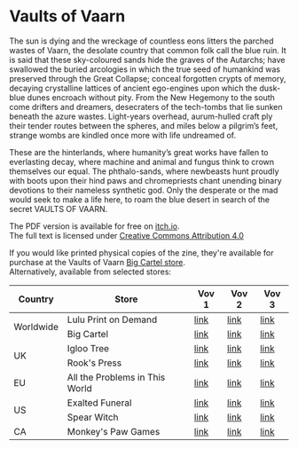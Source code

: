 # Vaults of Vaarn

The sun is dying and the wreckage of countless eons litters the parched wastes of Vaarn, the desolate country that common folk call the blue ruin. It is said that these sky-coloured sands hide the graves of the Autarchs; have swallowed the buried arcologies in which the true seed of humankind was preserved through the Great Collapse; conceal forgotten crypts of memory, decaying crystalline lattices of ancient ego-engines upon which the dusk-blue dunes encroach without pity. From the New Hegemony to the south come drifters and dreamers, desecraters of the tech-tombs that lie sunken beneath the azure wastes. Light-years overhead, aurum-hulled craft ply their tender routes between the spheres, and miles below a pilgrim’s feet, strange wombs are kindled once more with life undreamed of.

These are the hinterlands, where humanity’s great works have fallen to everlasting decay, where machine and animal and fungus think to crown themselves our equal. The phthalo-sands, where newbeasts hunt proudly with boots upon their hind paws and chromepriests chant unending binary devotions to their nameless synthetic god. Only the desperate or the mad would seek to make a life here, to roam the blue desert in search of the secret VAULTS OF VAARN.

The PDF version is available for free on [itch.io](https://graculusdroog.itch.io).  
The full text is licensed under [Creative Commons Attribution 4.0](https://creativecommons.org/licenses/by/4.0/)  

If you would like printed physical copies of the zine, they're available for purchase at the Vaults of Vaarn [Big Cartel store](https://vaultsofvaarn.bigcartel.com/products).  
Alternatively, available from selected stores:  

<table>
  <thead><th>Country</th><th>Store</th><th>Vov 1</th><th>Vov 2</th><th>Vov 3</th></thead>
  <tr><td rowspan="2">Worldwide</td><td>Lulu Print on Demand</td>
    <td><a href="https://www.lulu.com/en/us/shop/leo-hunt-and-leo-hunt/vaults-of-vaarn-1/paperback/product-vqwnjv.html?page=1&pageSize=4">link</a></td>
    <td><a href="">link</a></td>
    <td><a href="https://www.lulu.com/en/us/shop/leo-hunt/vaults-of-vaarn-3/paperback/product-eq87gz.html?page=1&pageSize=4">link</a></td>
  </tr>
  <tr><td>Big Cartel</td>
    <td><a href="https://vaultsofvaarn.bigcartel.com/product/vaults-of-vaarn-1">link</a></td>
    <td><a href="https://vaultsofvaarn.bigcartel.com/product/vaults-of-vaarn-2">link</a></td>
    <td><a href="https://vaultsofvaarn.bigcartel.com/product/vaults-of-vaarn-3">link</a></td>
  </tr>
  <tr><td rowspan="2">UK</td><td>Igloo Tree</td>
    <td><a href="https://iglootree.com/vaults-of-vaarn-1-78-p.asp">link</a></td>
    <td><a href="https://iglootree.com/vaults-of-vaarn-2-79-p.asp">link</a></td>
    <td><a href="https://iglootree.com/vaults-of-vaarn-3-510-p.asp">link</a></td>
  </tr>
  <tr><td>Rook's Press</td>
    <td><a href="https://www.rookspress.com/products/vaults-of-vaarn-1">link</a></td>
    <td><a href="https://www.rookspress.com/products/vaults-of-vaarn-2">link</a></td>
    <td><a href="https://www.rookspress.com/products/vaults-of-vaarn-3">link</a></td>
  </tr>
  <tr><td>EU</td><td>All the Problems in This World</td>
    <td><a href="https://alltheproblemsinthisworld.com/shop/p/leo-hunt-vaults-of-vaarn">link</a></td>
    <td><a href="https://alltheproblemsinthisworld.com/shop/p/vaultsofvaarn2">link</a></td>
    <td><a href="https://alltheproblemsinthisworld.com/shop/p/leo-hunt-vaults-of-vaarn-3">link</a></td>
  </tr>
  <tr><td rowspan="2">US</td><td>Exalted Funeral</td>
    <td><a href="https://www.exaltedfuneral.com/products/vaults-of-vaarn-1-pdf">link</a></td>
    <td><a href="https://www.exaltedfuneral.com/products/vaults-of-vaarn-2">link</a></td>
    <td><a href="https://www.exaltedfuneral.com/products/vaults-of-vaarn-3-pdf">link</a></td>
  </tr>
  <tr><td>Spear Witch</td>
    <td><a href="https://spearwitch.com/products/vaults-of-vaarn-issue-01">link</a></td>
    <td><a href="https://spearwitch.com/products/vaults-of-vaarn-issue-02">link</a></td>
    <td><a href="https://spearwitch.com/products/vaults-of-vaarn-issue-03">link</a></td>
  </tr>
  <tr><td>CA</td><td>Monkey's Paw Games</td>
    <td><a href="https://monkeyspawgames.com/products/vaults-of-vaarn">link</a></td>
    <td><a href="https://monkeyspawgames.com/collections/setting/products/vaults-of-vaarn-2">link</a></td>
    <td><a href="https://monkeyspawgames.com/collections/new-arrivals/products/vaults-of-vaarn-3">link</a></td>
  </tr>
</table>
